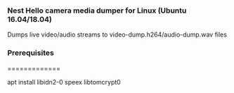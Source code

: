 ### Nest Hello camera media dumper for Linux (Ubuntu 16.04/18.04)

Dumps live video/audio streams to video-dump.h264/audio-dump.wav files

### Prerequisites
=============

apt install libidn2-0 speex libtomcrypt0
